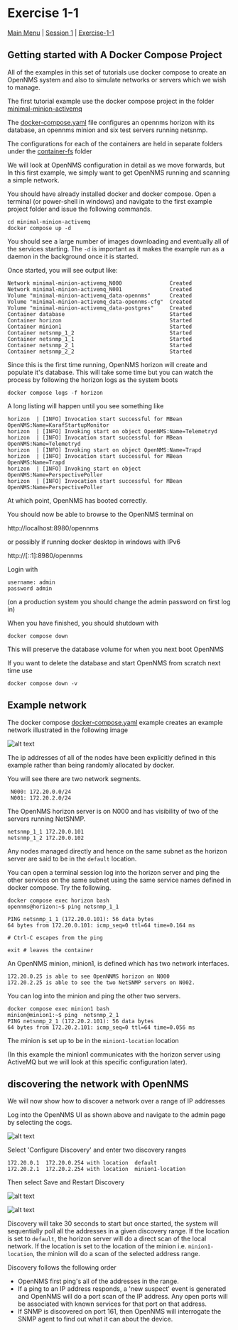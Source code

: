 # Exercise 1-1 

[Main Menu](../README.md) | [Session 1](../session1/README.md) | [Exercise-1-1](../session1/Exercise-1-1.md)

## Getting started with A Docker Compose Project

All of the examples in this set of tutorials use docker compose to create an OpenNMS system and also to simulate networks or servers which we wish to manage.

The first tutorial example use the docker compose project in the folder [minimal-minion-activemq](../session1/minimal-minion-activemq)

The  [docker-compose.yaml](../session1/minimal-minion-activemq/docker-compose.yaml) file configures an opennms horizon with its database, an opennms minion and six test servers running netsnmp.

The configurations for each of the containers are held in separate folders under the [container-fs](../session1/minimal-minion-activemq/container-fs) folder

We will look at OpenNMS configuration in detail as we move forwards, but In this first example, we simply want to get OpenNMS running and scanning a simple network.

You should have already installed docker and docker compose. 
Open a terminal (or power-shell in windows) and navigate to the first example project folder and issue the following commands.

```
cd minimal-minion-activemq
docker compose up -d
```
You should see a large number of images downloading and eventually all of the services starting.
The `-d` is important as it makes the example run as a daemon in the background once it is started.

Once started, you will see output like:

```
Network minimal-minion-activemq_N000               Created
Network minimal-minion-activemq_N001               Created
Volume "minimal-minion-activemq_data-opennms"      Created
Volume "minimal-minion-activemq_data-opennms-cfg"  Created
Volume "minimal-minion-activemq_data-postgres"     Created
Container database                                 Started
Container horizon                                  Started
Container minion1                                  Started
Container netsnmp_1_2                              Started                                                                                        Container netsnmp_1_1                              Started
Container netsnmp_2_1                              Started                                                                                                                                                                          Container netsnmp_2_2                              Started
```
Since this is the first time running, OpenNMS horizon will create and populate it's database. 
This will take some time but you can watch the process by following the horizon logs as the system boots

```
docker compose logs -f horizon
```
A long listing will happen until you see something like

```
horizon  | [INFO] Invocation start successful for MBean OpenNMS:Name=KarafStartupMonitor
horizon  | [INFO] Invoking start on object OpenNMS:Name=Telemetryd
horizon  | [INFO] Invocation start successful for MBean OpenNMS:Name=Telemetryd
horizon  | [INFO] Invoking start on object OpenNMS:Name=Trapd
horizon  | [INFO] Invocation start successful for MBean OpenNMS:Name=Trapd
horizon  | [INFO] Invoking start on object OpenNMS:Name=PerspectivePoller
horizon  | [INFO] Invocation start successful for MBean OpenNMS:Name=PerspectivePoller
```
At which point, OpenNMS has booted correctly.

You should now be able to browse to the OpenNMS terminal on

http://localhost:8980/opennms

or possibly if running docker desktop in windows with IPv6

http://[::1]:8980/opennms

Login with 
```
username: admin 
password admin
```
(on a production system you should change the admin password on first log in)

When you have finished, you should shutdown with 
```
docker compose down
```
This will preserve the database volume for when you next boot OpenNMS

If you want to delete the database and start OpenNMS from scratch next time use
```
docker compose down -v
```

## Example network

The docker compose [docker-compose.yaml](../session1/minimal-minion-activemq/docker-compose.yaml) example creates an example network illustrated in the following image

![alt text](../session1/images/examplenetwork1.drawio.png "Figure examplenetwork1.drawio.png")

The ip addresses of all of the nodes have been explicitly defined in this example rather than being randomly allocated by docker.

You will see there are two network segments.

```
 N000: 172.20.0.0/24
 N001: 172.20.2.0/24
```


The OpenNMS horizon server is on N000 and has visibility of two of the servers running NetSNMP.

```
netsnmp_1_1 172.20.0.101
netsnmp_1_2 172.20.0.102
```
Any nodes managed directly and hence on the same subnet as the horizon server are said to be in the `default` location.

You can open a terminal session log into the horizon server and ping the other services on the same subnet using the same service names defined in docker compose. 
Try the following.

```
docker compose exec horizon bash
opennms@horizon:~$ ping netsnmp_1_1

PING netsnmp_1_1 (172.20.0.101): 56 data bytes
64 bytes from 172.20.0.101: icmp_seq=0 ttl=64 time=0.164 ms

# Ctrl-C escapes from the ping

exit # leaves the container
```

An OpenNMS minion, minion1, is defined which  has two network interfaces.

```
172.20.0.25 is able to see OpenNNMS horizon on N000 
172.20.2.25 is able to see the two NetSNMP servers on N002.
```

You can log into the minion and ping the other two servers.

```
docker compose exec minion1 bash
minion@minion1:~$ ping  netsnmp_2_1
PING netsnmp_2_1 (172.20.2.101): 56 data bytes
64 bytes from 172.20.2.101: icmp_seq=0 ttl=64 time=0.056 ms

```

The minion is set up to be in the `minion1-location` location

(In this example the minion1 communicates with the horizon server using ActiveMQ but we will look at this specific configuration later).

## discovering the network with OpenNMS

We will now show how to discover a network over a range of IP addresses

Log into the OpenNMS UI as shown above and navigate to the admin page by selecting the cogs.

![alt text](../session1/images/AdminPage.png "Figure AdminPage.png")

Select 'Configure Discovery' and enter two discovery ranges

```
172.20.0.1  172.20.0.254 with location  default
172.20.2.1  172.20.2.254 with location  minion1-location
```
Then select Save and Restart Discovery

![alt text](../session1/images/DiscoveryConfig.png "Figure DiscoveryConfig.png")

![alt text](../session1/images/DiscoveryRange.png "Figure DiscoveryRange.png")

Discovery will take 30 seconds to start but once started, the system will sequentially poll all the addresses in a given discovery range.
If the location is set to `default`, the horizon server will do a direct scan of the local network.
If the location is set to the location of the minion i.e. `minion1-location`, the minion will do a scan of the selected address range.

Discovery follows the following order

* OpenNMS first ping's all of the addresses in the range. 
* If a ping to an IP address responds, a 'new suspect' event is generated and OpenNMS will do a port scan of the IP address. Any open ports will be associated with known services for that port on that address.
* If SNMP is discovered on port 161, then OpenNMS will interrogate the SNMP agent to find out what it  can about the device. 



